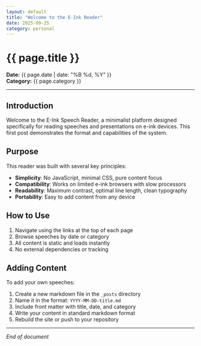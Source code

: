 ```yaml
---
layout: default
title: "Welcome to the E-Ink Reader"
date: 2025-09-25
category: personal
---
```


# {{ page.title }}

**Date:** {{ page.date | date: "%B %d, %Y" }}  
**Category:** {{ page.category }}

---

## Introduction

Welcome to the E-Ink Speech Reader, a minimalist platform designed specifically for reading speeches and presentations on e-ink devices. This first post demonstrates the format and capabilities of the system.

## Purpose

This reader was built with several key principles:

- **Simplicity**: No JavaScript, minimal CSS, pure content focus
- **Compatibility**: Works on limited e-ink browsers with slow processors
- **Readability**: Maximum contrast, optimal line length, clean typography
- **Portability**: Easy to add content from any device

## How to Use

1. Navigate using the links at the top of each page
2. Browse speeches by date or category
3. All content is static and loads instantly
4. No external dependencies or tracking

## Adding Content

To add your own speeches:

1. Create a new markdown file in the `_posts` directory
2. Name it in the format: `YYYY-MM-DD-title.md`
3. Include front matter with title, date, and category
4. Write your content in standard markdown format
5. Rebuild the site or push to your repository

---

*End of document*
